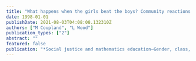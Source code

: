 ```yaml
---
title: "What happens when the girls beat the boys? Community reactions to the improved performance of girls in final school examinations"
date: 1998-01-01
publishDate: 2021-08-03T04:08:08.132310Z
authors: ["M Coupland", "L Wood"]
publication_types: ["2"]
abstract: ""
featured: false
publication: "*Social justice and mathematics education—Gender, class, ethnicity and the …*"
---
```


